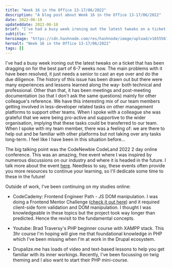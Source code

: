 ```yaml
---
title: "Week 16 in the Office 13-17/06/2022"
description: "A blog post about Week 16 in the Office 13-17/06/2022"
date: 2022-06-18
updateddate: 2022-06-18
brief: "I've had a busy week ironing out the latest tweaks on a ticket that has been dragging on for the best part of 6-7 weeks now. The main problems with it have been resolved, it just needs a senior to cast an eye over and do the due diligence. The histor..."
subtitle: ""
heroimage: "https://cdn.hashnode.com/res/hashnode/image/upload/v1655561940823/WJayodD4F.jpg"
heroalt: "Week 16 in the Office 13-17/06/2022"
tags: []
---
```


I've had a busy week ironing out the latest tweaks on a ticket that has been dragging on for the best part of 6-7 weeks now. The main problems with it have been resolved, it just needs a senior to cast an eye over and do the due diligence. The history of this issue has been drawn out but there were many experiences and lessons learned along the way- both technical and professional. 
Other than that, it has been meetings and post-meeting documentation (so that I don't ask the same questions) mainly for other colleague's reference. We have this interesting mix of our team members getting involved in less-developer related tasks on other management platforms to support other teams. When I spoke with a colleague she was grateful that we were being pro-active and supportive to the wider organisation, implying that these tasks could be transferred to our team. When I spoke with my team member, there was a feeling of: we are there to help out and be familiar with other platforms but not taking over any tasks long-term. I feel like I have been in this situation before...

The big talking point was the CodeNewbie CodeLand 2022 2 day online conference. This was an amazing, free event where I was inspired by numerous discussions on our industry and where it is headed in the future. I talk more about the event [here](https://the-dog-can-blog.hashnode.dev/codeland-2022-online-event-16-17062022). Needless to say, these events often provide you more resources to continue your learning, so I'll dedicate some time to these in the future!

Outside of work, I've been continuing on my studies online:

- CodeCademy: Frontend Engineer Path - JS DOM manipulation. I was doing a Frontend Mentor Challenge ([check it out here](https://github.com/wkan17012021/base-apparel-coming-soon-master)) and it required client-side form validation and DOM manipulation. I thought I was knowledgeable in these topics but the project took way longer than predicted. Hence the revisit to the fundamental concepts.

- Youtube: Brad Traversy's PHP beginner course with XAMPP stack. This 3hr course I'm hoping will give me that foundational knowledge in PHP which I've been missing when I'm at work in the Drupal ecosystem. 

- Drupalize.me has loads of video and text-based lessons to help you get familiar with its inner workings. Recently, I've been focussing on twig theming and I also want to start their PHP mini-course. 




